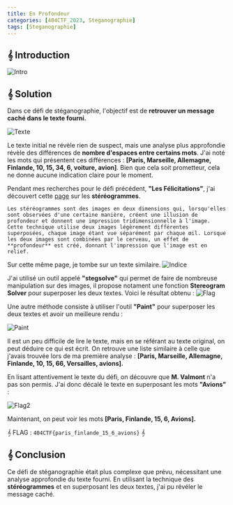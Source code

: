 ```yaml
---
title: En Profondeur
categories: [404CTF_2023, Steganographie]
tags: [Steganographie]
---
```


## 𝄞 Introduction

![Intro](/assets/images/404CTF_2023/Steganographie/En_Profondeur/intro.png)

## 𝄞 Solution


Dans ce défi de stéganographie, l'objectif est de **retrouver un message caché dans le texte fourni.** 

![Texte](/assets/images/404CTF_2023/Steganographie/En_Profondeur/texte.png)

Le texte initial ne révèle rien de suspect, mais une analyse plus approfondie révèle des différences de **nombre d'espaces entre certains mots**. J'ai noté les mots qui présentent ces différences : **[Paris, Marseille, Allemagne, Finlande, 10, 15, 34, 6, voiture, avion]**. Bien que cela soit prometteur, cela ne donne aucune indication claire pour le moment.

Pendant mes recherches pour le défi précédent, **"Les Félicitations"**, j'ai découvert cette [page](https://en.wikipedia.org/wiki/ASCII_stereogram) sur les **stéréogrammes**. 

`Les stéréogrammes sont des images en deux dimensions qui, lorsqu'elles sont observées d'une certaine manière, créent une illusion de profondeur et donnent une impression tridimensionnelle à l'image. Cette technique utilise deux images légèrement différentes superposées, chaque image étant vue séparément par chaque œil. Lorsque les deux images sont combinées par le cerveau, un effet de **profondeur** est créé, donnant l'impression que l'image est en relief.`

Sur cette même page, je tombe sur un texte similaire.
![Indice](/assets/images/404CTF_2023/Steganographie/En_Profondeur/indice.png)

J'ai utilisé un outil appelé **"stegsolve"** qui permet de faire de nombreuse manipulation sur des images, il propose notament une fonction **Stereogram Solver** pour superposer les deux textes. Voici le résultat obtenu :
![Flag](/assets/images/404CTF_2023/Steganographie/En_Profondeur/flag.png)

Une autre méthode consiste à utiliser l'outil **"Paint"** pour superposer les deux textes et avoir un meilleure rendu :

![Paint](/assets/images/404CTF_2023/Steganographie/En_Profondeur/paint.png)

Il est un peu difficile de lire le texte, mais en se référant au texte original, on peut déduire ce qui est écrit. On retrouve une liste similaire à celle que j'avais trouvée lors de ma première analyse : **[Paris, Marseille, Allemagne, Finlande, 10, 15, 66, Versailles, avions].**

En lisant attentivement le texte du défi, on découvre que **M. Valmont** n'a pas son permis. J'ai donc décalé le texte en superposant les mots **"Avions"** :

![Flag2](/assets/images/404CTF_2023/Steganographie/En_Profondeur/flag2.png)

Maintenant, on peut voir les mots **[Paris, Finlande, 15, 6, Avions].**

𝄞 FLAG : `404CTF{paris_finlande_15_6_avions}` 𝄞

## 𝄞 Conclusion
Ce défi de stéganographie était plus complexe que prévu, nécessitant une analyse approfondie du texte fourni. En utilisant la technique des **stéréogrammes** et en superposant les deux textes, j'ai pu révéler le message caché.